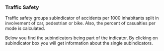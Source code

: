 ### Traffic Safety
Traffic safety groups subindicator of accidents per 1000 inhabitants split in involvement of car, pedestrian or bike. Also, the percent of casualties per mode is calculated.

Below you find the subindicators being part of the indicator. By clicking on subindicator box you will get information about the single subindicators.